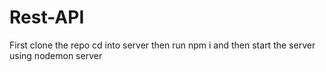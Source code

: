 # Rest-API
First clone the repo
cd into server
then run
npm i
and then start the server using nodemon server

